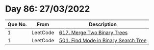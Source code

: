 # Day 86: 27/03/2022

| Que No. | From | Description |
| --- | --- | --- |
| 1 | LeetCode | [617. Merge Two Binary Trees](https://leetcode.com/problems/merge-two-binary-trees/) |
| 1 | LeetCode | [501. Find Mode in Binary Search Tree](https://leetcode.com/problems/find-mode-in-binary-search-tree/) |
